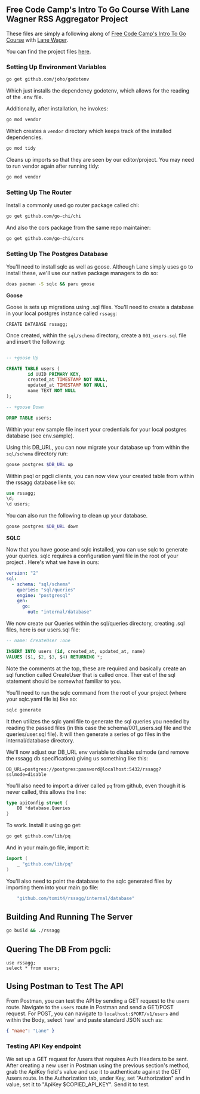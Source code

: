 ## Free Code Camp's Intro To Go Course With Lane Wagner RSS Aggregator Project

These files are simply a following along of [Free Code Camp's Intro To Go Course](https://www.youtube.com/watch?v=un6ZyFkqFKo&pp=ygUaZnJlZSBjb2RlIGNhbXAgaW50cm8gdG8gZ28%3D) with [Lane Wager](https://github.com/wagslane).

You can find the project files [here](https://github.com/bootdotdev/fcc-learn-golang-assets/tree/main/project).

### Setting Up Environment Variables

```bash
go get github.com/joho/godotenv
```

Which just installs the dependency godotenv, which allows for the reading of the
.env file.

Additionally, after installation, he invokes:

```bash
go mod vendor
```

Which creates a `vendor` directory which keeps track of the installed dependencies.

```bash
go mod tidy
```

Cleans up imports so that they are seen by our editor/project. You may need to
run vendor again after running tidy:

```bash
go mod vendor
```

### Setting Up The Router

Install a commonly used go router package called chi:

```bash
go get github.com/go-chi/chi
```

And also the cors package from the same repo maintainer:

```bash
go get github.com/go-chi/cors
```

### Setting Up The Postgres Database

You'll need to install sqlc as well as goose. Although Lane simply uses go to
install these, we'll use our native package managers to do so:

```bash
doas pacman -S sqlc && paru goose
```

**Goose**

Goose is sets up migrations using .sql files. You'll need to create a database
in your local postgres instance called `rssagg`:

```Postgres
CREATE DATABASE rssagg;
```

Once created, within the `sql/schema` directory, create a `001_users.sql` file
and insert the following:

```sql

-- +goose Up

CREATE TABLE users (
        id UUID PRIMARY KEY,
        created_at TIMESTAMP NOT NULL,
        updated_at TIMESTAMP NOT NULL,
        name TEXT NOT NULL
);

-- +goose Down

DROP TABLE users;
```

Within your env sample file insert your credentials for your local postgres
database (see env.sample).

Using this DB_URL, you can now migrate your database up from within the
`sql/schema` directory run:

```bash
goose postgres $DB_URL up
```

Within psql or pgcli clients, you can now view your created table from within
the rssagg database like so:

```sql
use rssagg;
\d;
\d users;
```

You can also run the following to clean up your database.

```bash
goose postgres $DB_URL down
```

**SQLC**

Now that you have goose and sqlc installed, you can use sqlc to generate your
queries. sqlc requires a configuration yaml file in the root of your project
. Here's what we have in ours:

```yaml
version: "2"
sql:
  - schema: "sql/schema"
    queries: "sql/queries"
    engine: "postgresql"
    gen:
      go:
        out: "internal/database"
```

We now create our Queries within the sql/queries directory, creating .sql files,
here is our users.sql file:

```sql
-- name: CreateUser :one

INSERT INTO users (id, created_at, updated_at, name)
VALUES ($1, $2, $3, $4) RETURNING *;
```

Note the comments at the top, these are required and basically create an sql
function called CreateUser that is called once. Ther est of the sql statement
should be somewhat familiar to you.

You'll need to run the sqlc command from the root of your project (where your
sqlc.yaml file is) like so:

```bash
sqlc generate
```

It then utilizes the sqlc yaml file to generate the sql queries you needed by
reading the passed files (in this case the schema/001_users.sql file and the
queries/user.sql file). It will then generate a series of go files in the
internal/database directory.

We'll now adjust our DB_URL env variable to disable sslmode (and remove the
rssagg db specification) giving us something like this:

```
DB_URL=postgres://postgres:password@localhost:5432/rssagg?sslmode=disable
```

You'll also need to import a driver called `pq` from github, even though it is
never called, this allows the line:

```go
type apiConfig struct {
	DB *database.Queries
}
```

To work. Install it using go get:

```bash
go get github.com/lib/pq
```

And in your main.go file, import it:

```go
import (
    _ "github.com/lib/pq"
)
```

You'll also need to point the database to the sqlc generated files by importing
them into your main.go file:

```go
	"github.com/tomit4/rssagg/internal/database"
```

## Building And Running The Server

```bash
go build && ./rssagg
```

## Quering The DB From pgcli:

```pgcli
use rssagg;
select * from users;
```

## Using Postman to Test The API

From Postman, you can test the API by sending a GET request to the `users`
route. Navigate to the `users` route in Postman and send a GET/POST request.
For POST, you can navigate to `localhost:$PORT/v1/users` and within the Body,
select 'raw' and paste standard JSON such as:

```json
{ "name": "Lane" }
```

### Testing API Key endpoint

We set up a GET request for /users that requires Auth Headers to be sent. After
creating a new user in Postman using the previous section's method, grab the
ApiKey field's value and use it to authenticate against the GET /users route. In
the Authorization tab, under Key, set "Authorization" and in value, set it to
"ApiKey $COPIED_API_KEY". Send it to test.
